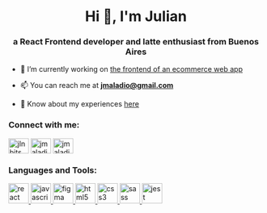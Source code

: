 <h1 align="center">Hi 👋, I'm Julian</h1>
<h3 align="center">a React Frontend developer and latte enthusiast from Buenos Aires</h3>

- 🔭 I’m currently working on [the frontend of an ecommerce web app](https://github.com/jmaladio/reward-store)

- 📫 You can reach me at **jmaladio@gmail.com**

- 📄 Know about my experiences [here](https://drive.google.com/file/d/1UZAa4Uvwa2_V1tcWB_Dk5MkB2R3eK9zD/view?usp=sharing)

<p align="left">
<h3 align="left">Connect with me:</h3>
<a href="https://twitter.com/jlnbits" target="blank"><img align="center" src="https://cdn.jsdelivr.net/npm/simple-icons@3.0.1/icons/twitter.svg" alt="jlnbits" height="30" width="40" /></a>
<a href="https://linkedin.com/in/jmaladio" target="blank"><img align="center" src="https://cdn.jsdelivr.net/npm/simple-icons@3.0.1/icons/linkedin.svg" alt="jmaladio" height="30" width="40" /></a>
<a href="https://codesandbox.com/jmaladio" target="blank"><img align="center" src="https://cdn.jsdelivr.net/npm/simple-icons@3.0.1/icons/codesandbox.svg" alt="jmaladio" height="30" width="40" /></a>
</p>

<h3 align="left">Languages and Tools:</h3>
<p align="left"> <a href="https://reactjs.org/" target="_blank"> <img src="https://devicons.github.io/devicon/devicon.git/icons/react/react-original-wordmark.svg" alt="react" width="40" height="40"/> </a> <a href="https://developer.mozilla.org/en-US/docs/Web/JavaScript" target="_blank"> <img src="https://devicons.github.io/devicon/devicon.git/icons/javascript/javascript-original.svg" alt="javascript" width="40" height="40"/> </a> <a href="https://www.figma.com/" target="_blank"> <img src="https://www.vectorlogo.zone/logos/figma/figma-icon.svg" alt="figma" width="40" height="40"/> </a> <a href="https://www.w3.org/html/" target="_blank"> <img src="https://devicons.github.io/devicon/devicon.git/icons/html5/html5-original-wordmark.svg" alt="html5" width="40" height="40"/> </a> <a href="https://www.w3schools.com/css/" target="_blank"> <img src="https://devicons.github.io/devicon/devicon.git/icons/css3/css3-original-wordmark.svg" alt="css3" width="40" height="40"/> </a> <a href="https://sass-lang.com" target="_blank"> <img src="https://devicons.github.io/devicon/devicon.git/icons/sass/sass-original.svg" alt="sass" width="40" height="40"/> </a> <a href="https://jestjs.io" target="_blank"> <img src="https://www.vectorlogo.zone/logos/jestjsio/jestjsio-icon.svg" alt="jest" width="40" height="40"/> </a> </p>
